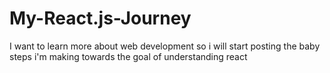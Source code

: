 # My-React.js-Journey
I want to learn more about web development so i will start posting the baby steps i'm making towards the goal of understanding react 

